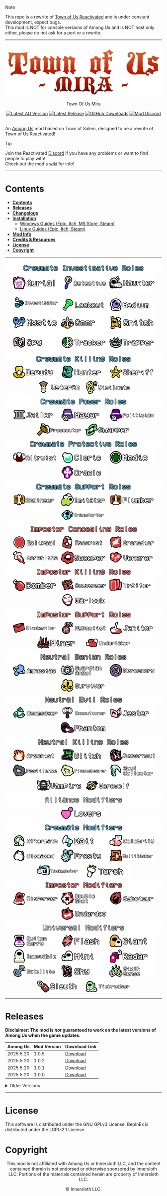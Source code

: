 > [!NOTE]
> This repo is a rewrite of [Town of Us Reactivated](https://github.com/eDonnes124/Town-Of-Us-R) and is under constant development, expect bugs.\
> This mod is NOT for console versions of Among Us and is NOT host only either, please do not ask for a port or a rewrite.

-----------------------

<div align="center">
  <img src="./Images/Logo.png" alt="Town of Us Mira"/>
  <p>Town Of Us Mira</p>
  <a href="https://store.steampowered.com/app/945360/Among_Us"> <img alt="Latest AU Version" src="https://badgen.net/static/AmongUs/2025.5.20/yellow"></a>
  <a href="https://github.com/AU-Avengers/TOU-Mira/releases/"> <img alt="Latest Release" src="https://badgen.net/github/release/AU-Avengers/TOU-Mira?icon=github"></a>
  <a href="https://github.com/AU-Avengers/TOU-Mira/releases"> <img alt="GitHub Downloads" src="https://img.shields.io/github/downloads/AU-Avengers/TOU-Mira/total"></a>
  <a href="https://discord.gg/ugyc4EVUYZ"> <img alt="Mod Discord" src="https://img.shields.io/discord/1039196456667582555.svg?label=&logo=discord&logoColor=ffffff&color=7389D8&labelColor=6A7EC2"></a>
</div>
<br/>

An [Among Us](https://store.steampowered.com/app/945360/Among_Us) mod based on Town of Salem, designed to be a rewrite of Town of Us Reactivated!

> [!TIP]
> Join the Reactivated [Discord](https://discord.gg/ugyc4EVUYZ) if you have any problems or want to find people to play with!\
> Check out the mod's [wiki](https://au-avengers.github.io/docs.toum.gg) for info!

-----------------------

# Contents

- [**Contents**](#contents)
- [**Releases**](#releases)
- [**Changelogs**](https://au-avengers.github.io/docs.toum.gg/blog)
- [**Installation**](https://au-avengers.github.io/docs.toum.gg/docs/install/intro)
  - [Windows Guides (Epic, Itch, MS Store, Steam)](https://au-avengers.github.io/docs.toum.gg/docs/category/windows-install)
  - [Linux Guides (Epic, Itch, Steam)](https://au-avengers.github.io/docs.toum.gg/docs/category/linux--steam-deck-install)
- [**Mod Info**](https://au-avengers.github.io/docs.toum.gg/)
- [**Credits & Resources**](https://github.com/AU-Avengers/TOU-Mira/wiki/Credits)
- [**License**](#license)
- [**Copyright**](#copyright)

-----------------------

<p align="center">
  <img src="./Images/Groups/CrewInvest.png" align="center" />
  <a href="https://github.com/AU-Avengers/TOU-Mira/wiki/Crew#aurial"><img width="30%" src="./Images/RoleHeaders/Aurial.png" /></a> <a href="https://github.com/AU-Avengers/TOU-Mira/wiki/Crew#detective"><img width="30%" src="./Images/RoleHeaders/Detective.png" /></a> <a href="https://github.com/AU-Avengers/TOU-Mira/wiki/Crew#haunter"><img width="30%" src="./Images/RoleHeaders/Haunter.png" /></a>
  <a href="https://github.com/AU-Avengers/TOU-Mira/wiki/Crew#investigator"><img width="30%" src="./Images/RoleHeaders/Investigator.png" /></a> <a href="https://github.com/AU-Avengers/TOU-Mira/wiki/Crew#lookout"><img width="30%" src="./Images/RoleHeaders/Lookout.png" /></a> <a href="https://github.com/AU-Avengers/TOU-Mira/wiki/Crew#medium"><img width="30%" src="./Images/RoleHeaders/Medium.png" /></a>
  <a href="https://github.com/AU-Avengers/TOU-Mira/wiki/Crew#mystic"><img width="30%" src="./Images/RoleHeaders/Mystic.png" /></a> <a href="https://github.com/AU-Avengers/TOU-Mira/wiki/Crew#seer"><img width="30%" src="./Images/RoleHeaders/Seer.png" /></a> <a href="https://github.com/AU-Avengers/TOU-Mira/wiki/Crew#snitch"><img width="30%" src="./Images/RoleHeaders/Snitch.png" /></a>
  <a href="https://github.com/AU-Avengers/TOU-Mira/wiki/Crew#spy"><img width="30%" src="./Images/RoleHeaders/Spy.png" /></a> <a href="https://github.com/AU-Avengers/TOU-Mira/wiki/Crew#tracker"><img width="30%" src="./Images/RoleHeaders/Tracker.png" /></a> <a href="https://github.com/AU-Avengers/TOU-Mira/wiki/Crew#trapper"><img width="30%" src="./Images/RoleHeaders/Trapper.png" /></a>
  <img src="./Images/Groups/CrewKilling.png" />
  <a href="https://github.com/AU-Avengers/TOU-Mira/wiki/Crew#deputy"><img width="30%" src="./Images/RoleHeaders/Deputy.png" /></a> <a href="https://github.com/AU-Avengers/TOU-Mira/wiki/Crew#hunter"><img width="30%" src="./Images/RoleHeaders/Hunter.png" /></a> <a href="https://github.com/AU-Avengers/TOU-Mira/wiki/Crew#sheriff"><img width="30%" src="./Images/RoleHeaders/Sheriff.png" /></a>
  <a href="https://github.com/AU-Avengers/TOU-Mira/wiki/Crew#veteran"><img width="30%" src="./Images/RoleHeaders/Veteran.png" /></a> <a href="https://github.com/AU-Avengers/TOU-Mira/wiki/Crew#vigilante"><img width="30%" src="./Images/RoleHeaders/Vigilante.png" /></a>
  <img src="./Images/Groups/CrewPower.png" />
  <a href="https://github.com/AU-Avengers/TOU-Mira/wiki/Crew#jailor"><img width="30%" src="./Images/RoleHeaders/Jailor.png" /></a> <a href="https://github.com/AU-Avengers/TOU-Mira/wiki/Crew#mayor"><img width="30%" src="./Images/RoleHeaders/Mayor.png" /></a> <a href="https://github.com/AU-Avengers/TOU-Mira/wiki/Crew#politician"><img width="30%" src="./Images/RoleHeaders/Politician.png" /></a>
  <a href="https://github.com/AU-Avengers/TOU-Mira/wiki/Crew#prosecutor"><img width="30%" src="./Images/RoleHeaders/Prosecutor.png" /></a> <a href="https://github.com/AU-Avengers/TOU-Mira/wiki/Crew#swapper"><img width="30%" src="./Images/RoleHeaders/Swapper.png" /></a>
  <img src="./Images/Groups/CrewProtect.png" />
  <a href="https://github.com/AU-Avengers/TOU-Mira/wiki/Crew#altruist"><img width="30%" src="./Images/RoleHeaders/Altruist.png" /></a> <a href="https://github.com/AU-Avengers/TOU-Mira/wiki/Crew#cleric"><img width="30%" src="./Images/RoleHeaders/Cleric.png" /></a> <a href="https://github.com/AU-Avengers/TOU-Mira/wiki/Crew#medic"><img width="30%" src="./Images/RoleHeaders/Medic.png" /></a>
  <a href="https://github.com/AU-Avengers/TOU-Mira/wiki/Crew#oracle"><img width="30%" src="./Images/RoleHeaders/Oracle.png" /></a>
  <img src="./Images/Groups/CrewSupport.png" />
  <a href="https://github.com/AU-Avengers/TOU-Mira/wiki/Crew#engineer"><img width="30%" src="./Images/RoleHeaders/Engineer.png" /></a> <a href="https://github.com/AU-Avengers/TOU-Mira/wiki/Crew#imitator"><img width="30%" src="./Images/RoleHeaders/Imitator.png" /></a> <a href="https://github.com/AU-Avengers/TOU-Mira/wiki/Crew#plumber"><img width="30%" src="./Images/RoleHeaders/Plumber.png" /></a>
  <a href="https://github.com/AU-Avengers/TOU-Mira/wiki/Crew#transporter"><img width="30%" src="./Images/RoleHeaders/Transporter.png" /></a>
  <img src="./Images/Groups/ImpConcealing.png" />
  <a href="https://github.com/AU-Avengers/TOU-Mira/wiki/Impostor#eclipsal"><img width="30%" src="./Images/RoleHeaders/Eclipsal.png" /></a> <a href="https://github.com/AU-Avengers/TOU-Mira/wiki/Impostor#escapist"><img width="30%" src="./Images/RoleHeaders/Escapist.png" /></a> <a href="https://github.com/AU-Avengers/TOU-Mira/wiki/Impostor#grenadier"><img width="30%" src="./Images/RoleHeaders/Grenadier.png" /></a>
  <a href="https://github.com/AU-Avengers/TOU-Mira/wiki/Impostor#morphling"><img width="30%" src="./Images/RoleHeaders/Morphling.png" /></a> <a href="https://github.com/AU-Avengers/TOU-Mira/wiki/Impostor#swooper"><img width="30%" src="./Images/RoleHeaders/Swooper.png" /></a> <a href="https://github.com/AU-Avengers/TOU-Mira/wiki/Impostor#venerer"><img width="30%" src="./Images/RoleHeaders/Venerer.png" /></a>
  <img src="./Images/Groups/ImpKilling.png" />
  <a href="https://github.com/AU-Avengers/TOU-Mira/wiki/Impostor#bomber"><img width="30%" src="./Images/RoleHeaders/Bomber.png" /></a> <a href="https://github.com/AU-Avengers/TOU-Mira/wiki/Impostor#scavenger"><img width="30%" src="./Images/RoleHeaders/Scavenger.png" /></a> <a href="https://github.com/AU-Avengers/TOU-Mira/wiki/Impostor#traitor"><img width="30%" src="./Images/RoleHeaders/Traitor.png" /></a>
  <a href="https://github.com/AU-Avengers/TOU-Mira/wiki/Impostor#warlock"><img width="30%" src="./Images/RoleHeaders/Warlock.png" /></a>
  <img src="./Images/Groups/ImpSupport.png" />
  <a href="https://github.com/AU-Avengers/TOU-Mira/wiki/Impostor#blackmailer"><img width="30%" src="./Images/RoleHeaders/Blackmailer.png" /></a> <a href="https://github.com/AU-Avengers/TOU-Mira/wiki/Impostor#hypnotist"><img width="30%" src="./Images/RoleHeaders/Hypnotist.png" /></a> <a href="https://github.com/AU-Avengers/TOU-Mira/wiki/Impostor#janitor"><img width="30%" src="./Images/RoleHeaders/Janitor.png" /></a>
  <a href="https://github.com/AU-Avengers/TOU-Mira/wiki/Impostor#miner"><img width="30%" src="./Images/RoleHeaders/Miner.png" /></a> <a href="https://github.com/AU-Avengers/TOU-Mira/wiki/Impostor#undertaker"><img width="30%" src="./Images/RoleHeaders/Undertaker.png" /></a>
  <img src="./Images/Groups/NeutBenign.png" />
  <a href="https://github.com/AU-Avengers/TOU-Mira/wiki/Neutral#amnesiac"><img width="30%" src="./Images/RoleHeaders/Amnesiac.png" /></a> <a href="https://github.com/AU-Avengers/TOU-Mira/wiki/Neutral#guardianangel"><img width="30%" src="./Images/RoleHeaders/GuardianAngel.png" /></a> <a href="https://github.com/AU-Avengers/TOU-Mira/wiki/Neutral#mercenary"><img width="30%" src="./Images/RoleHeaders/Mercenary.png" /></a>
  <a href="https://github.com/AU-Avengers/TOU-Mira/wiki/Neutral#survivor"><img width="30%" src="./Images/RoleHeaders/Survivor.png" /></a>
  <img src="./Images/Groups/NeutEvil.png" />
  <a href="https://github.com/AU-Avengers/TOU-Mira/wiki/Neutral#doomsayer"><img width="30%" src="./Images/RoleHeaders/Doomsayer.png" /></a> <a href="https://github.com/AU-Avengers/TOU-Mira/wiki/Neutral#executioner"><img width="30%" src="./Images/RoleHeaders/Executioner.png" /></a> <a href="https://github.com/AU-Avengers/TOU-Mira/wiki/Neutral#jester"><img width="30%" src="./Images/RoleHeaders/Jester.png" /></a>
  <a href="https://github.com/AU-Avengers/TOU-Mira/wiki/Neutral#phantom"><img width="30%" src="./Images/RoleHeaders/Phantom.png" /></a>
  <img src="./Images/Groups/NeutKilling.png" />
  <a href="https://github.com/AU-Avengers/TOU-Mira/wiki/Neutral#arsonist"><img width="30%" src="./Images/RoleHeaders/Arsonist.png" /></a> <a href="https://github.com/AU-Avengers/TOU-Mira/wiki/Neutral#glitch"><img width="30%" src="./Images/RoleHeaders/Glitch.png" /></a> <a href="https://github.com/AU-Avengers/TOU-Mira/wiki/Neutral#juggernaut"><img width="30%" src="./Images/RoleHeaders/Juggernaut.png" /></a>
  <a href="https://github.com/AU-Avengers/TOU-Mira/wiki/Neutral#pestilence"><img width="30%" src="./Images/RoleHeaders/Pestilence.png" /></a> <a href="https://github.com/AU-Avengers/TOU-Mira/wiki/Neutral#plaguebearer"><img width="30%" src="./Images/RoleHeaders/Plaguebearer.png" /></a> <a href="https://github.com/AU-Avengers/TOU-Mira/wiki/Neutral#soulcollector"><img width="30%" src="./Images/RoleHeaders/SoulCollector.png" /></a>
  <a href="https://github.com/AU-Avengers/TOU-Mira/wiki/Neutral#vampire"><img width="30%" src="./Images/RoleHeaders/Vampire.png" /></a> <a href="https://github.com/AU-Avengers/TOU-Mira/wiki/Neutral#werewolf"><img width="30%" src="./Images/RoleHeaders/Werewolf.png" /></a>
  <img src="./Images/Groups/AllianceMods.png" />
  <a href="https://github.com/AU-Avengers/TOU-Mira/wiki/Modifiers#lovers"><img width="30%" src="./Images/ModifierHeaders/Lovers.png" /></a>
  <img src="./Images/Groups/CrewMods.png" />
  <a href="https://github.com/AU-Avengers/TOU-Mira/wiki/Modifiers#aftermath"><img width="30%" src="./Images/ModifierHeaders/Aftermath.png" /></a> <a href="https://github.com/AU-Avengers/TOU-Mira/wiki/Modifiers#bait"><img width="30%" src="./Images/ModifierHeaders/Bait.png" /></a> <a href="https://github.com/AU-Avengers/TOU-Mira/wiki/Modifiers#celebrity"><img width="30%" src="./Images/ModifierHeaders/Celebrity.png" /></a>
  <a href="https://github.com/AU-Avengers/TOU-Mira/wiki/Modifiers#diseased"><img width="30%" src="./Images/ModifierHeaders/Diseased.png" /></a> <a href="https://github.com/AU-Avengers/TOU-Mira/wiki/Modifiers#frosty"><img width="30%" src="./Images/ModifierHeaders/Frosty.png" /></a> <a href="https://github.com/AU-Avengers/TOU-Mira/wiki/Modifiers#multitasker"><img width="30%" src="./Images/ModifierHeaders/Multitasker.png" /></a>
  <a href="https://github.com/AU-Avengers/TOU-Mira/wiki/Modifiers#taskmaster"><img width="30%" src="./Images/ModifierHeaders/Taskmaster.png" /></a> <a href="https://github.com/AU-Avengers/TOU-Mira/wiki/Modifiers#torch"><img width="30%" src="./Images/ModifierHeaders/Torch.png" /></a>
  <img src="./Images/Groups/ImpMods.png" />
  <a href="https://github.com/AU-Avengers/TOU-Mira/wiki/Modifiers#disperser"><img width="30%" src="./Images/ModifierHeaders/Disperser.png" /></a> <a href="https://github.com/AU-Avengers/TOU-Mira/wiki/Modifiers#doubleshot"><img width="30%" src="./Images/ModifierHeaders/DoubleShot.png" /></a> <a href="https://github.com/AU-Avengers/TOU-Mira/wiki/Modifiers#saboteur"><img width="30%" src="./Images/ModifierHeaders/Saboteur.png" /></a>
  <a href="https://github.com/AU-Avengers/TOU-Mira/wiki/Modifiers#underdog"><img width="30%" src="./Images/ModifierHeaders/Underdog.png" /></a>
  <img src="./Images/Groups/UniMods.png" />
  <a href="https://github.com/AU-Avengers/TOU-Mira/wiki/Modifiers#buttonbarry"><img width="30%" src="./Images/ModifierHeaders/ButtonBarry.png" /></a> <a href="https://github.com/AU-Avengers/TOU-Mira/wiki/Modifiers#flash"><img width="30%" src="./Images/ModifierHeaders/Flash.png" /></a> <a href="https://github.com/AU-Avengers/TOU-Mira/wiki/Modifiers#giant"><img width="30%" src="./Images/ModifierHeaders/Giant.png" /></a>
  <a href="https://github.com/AU-Avengers/TOU-Mira/wiki/Modifiers#immovable"><img width="30%" src="./Images/ModifierHeaders/Immovable.png" /></a> <a href="https://github.com/AU-Avengers/TOU-Mira/wiki/Modifiers#mini"><img width="30%" src="./Images/ModifierHeaders/Mini.png" /></a> <a href="https://github.com/AU-Avengers/TOU-Mira/wiki/Modifiers#radar"><img width="30%" src="./Images/ModifierHeaders/Radar.png" /></a>
  <a href="https://github.com/AU-Avengers/TOU-Mira/wiki/Modifiers#satellite"><img width="30%" src="./Images/ModifierHeaders/Satellite.png" /></a> <a href="https://github.com/AU-Avengers/TOU-Mira/wiki/Modifiers#shy"><img width="30%" src="./Images/ModifierHeaders/Shy.png" /></a> <a href="https://github.com/AU-Avengers/TOU-Mira/wiki/Modifiers#sixthsense"><img width="30%" src="./Images/ModifierHeaders/SixthSense.png" /></a>
  <a href="https://github.com/AU-Avengers/TOU-Mira/wiki/Modifiers#sleuth"><img width="30%" src="./Images/ModifierHeaders/Sleuth.png" /></a> <a href="https://github.com/AU-Avengers/TOU-Mira/wiki/Modifiers#tiebreaker"><img width="30%" src="./Images/ModifierHeaders/Tiebreaker.png" /></a>
</p>

-----------------------

# Releases

**Disclaimer: The mod is *not* guaranteed to work on the latest versions of Among Us when the game updates.**

| Among Us   | Mod Version | Download Link                                                           |
|------------|-------------|-------------------------------------------------------------------------|
| 2025.5.20  | 1.0.5       | [Download](https://github.com/AU-Avengers/TOU-Mira/releases/tag/v1.0.5) |
| 2025.5.20  | 1.0.2       | [Download](https://github.com/AU-Avengers/TOU-Mira/releases/tag/v1.0.2) |
| 2025.5.20  | 1.0.1       | [Download](https://github.com/AU-Avengers/TOU-Mira/releases/tag/v1.0.1) |
| 2025.5.20  | 1.0.0       | [Download](https://github.com/AU-Avengers/TOU-Mira/releases/tag/v1.0.0) |

<details>
<summary>Older Versions</summary>

| Among Us   | Mod Version  | Download Link                                                                                                         |
|------------|--------------|-----------------------------------------------------------------------------------------------------------------------|

</details>

-----------------------

# License
This software is distributed under the GNU GPLv3 License. BepInEx is distributed under the LGPL-2.1 License.

# Copyright
<p align="center">This mod is not affiliated with Among Us or Innersloth LLC, and the content contained therein is not endorsed or otherwise sponsored by Innersloth LLC. Portions of the materials contained herein are property of Innersloth LLC.</p>
<p align="center">© Innersloth LLC.</p>
